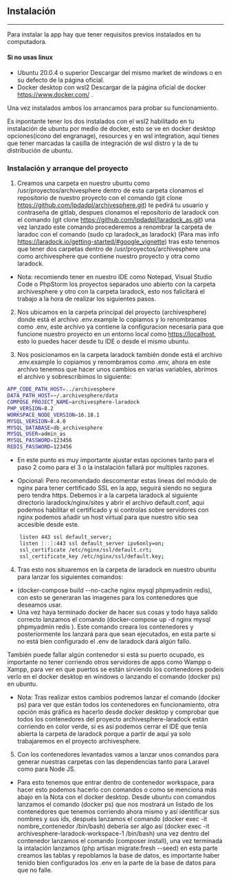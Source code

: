 ## Instalación

---

Para instalar la app hay que tener requisitos previos instalados en tu computadora.

#### Si no usas linux

-   Ubuntu 20.0.4 o superior
    Descargar del mismo market de windows o en su defecto de la página oficial.
-   Docker desktop con wsl2
    Descargar de la página oficial de docker <https://www.docker.com/> .

Una vez instalados ambos los arrancamos para probar su funcionamiento.

Es inpontante tener los dos instalados con el wsl2 habilitado en tu instalación de ubuntu por medio de docker, esto se ve en docker desktop opciones(icono del engranage),
resources y en wsl integration, aquí tienes que tener marcadas la casilla de integración de wsl distro y la de tu distribución de ubuntu.

### Instalación y arranque del proyecto

1. Creamos una carpeta en nuestro ubuntu como /usr/proyectos/archivesphere dentro de esta carpeta clonamos el repositorio de nuestro proyecto
   con el comando (git clone <https://github.com/lpdadpl/archivesphere.git>) te pedirá tu usuario y contraseña de gitlab, despues clonamos el repositorio de laradock con el comando
   (git clone <https://github.com/lpdadpl/laradock_as.git>) una vez lanzado este comando procederemos a renombrar la carpeta de laradoc con el comando (sudo cp laradock_as laradock) (Para mas info <https://laradock.io/getting-started/#google_vignette>) tras esto
   tenemos que tener dos carpetas dentro de /usr/proyectos/archivesphere una como archivesphere que contiene nuestro proyecto y otra como laradock.

-   Nota: recomiendo tener en nuestro IDE como Notepad, Visual Studio Code o PhpStorm los proyectos separados uno abierto con la carpeta archivesphere y otro
    con la carpeta laradock, esto nos falicitará el trabajo a la hora de realizar los siguientes pasos.

2. Nos ubicamos en la carpeta principal del proyecto (archivesphere) donde está el archivo .env.example lo copiamos y lo renombramos como .env, este archivo ya
   contiene la configuracion necesaria para que funcione nuestro proyecto en un entorno local como <https://localhost>, esto lo puedes hacer desde tu IDE o desde el mismo ubuntu.

3. Nos posicionamos en la carpeta laradock también donde está el archivo .env.example lo copiamos y renombramos como .env, ahora en este archivo tenemos que hacer unos
   cambios en varias variables, abrimos el archivo y sobrescribimos lo siguiente:

```bash
APP_CODE_PATH_HOST=../archivesphere
DATA_PATH_HOST=~/.archivesphere/data
COMPOSE_PROJECT_NAME=archivesphere-laradock
PHP_VERSION=8.2
WORKSPACE_NODE_VERSION=16.18.1
MYSQL_VERSION=8.4.0
MYSQL_DATABASE=db_archivesphere
MYSQL_USER=admin_as
MYSQL_PASSWORD=123456
REDIS_PASSWORD=123456
```

-   En este punto es muy importante ajustar estas opciones tanto para el paso 2 como para el 3 o la instalación fallará por multiples razones.

-   Opcional: Pero recomendado descomentar estas lineas del módulo de nginx para tener certificado SSL en la app, seguirá siendo no segura pero tendra https.
    Debemos ir a la carpeta laradock al siguiente directorio laradock/nginx/sites y abrir el archivo default.conf, aqui podemos habilitar el certificado
    y si controlas sobre servidores con nginx podemos añadir un host virtual para que nuestro sitio sea accesible desde este.

```bash
    listen 443 ssl default_server;
    listen [::]:443 ssl default_server ipv6only=on;
    ssl_certificate /etc/nginx/ssl/default.crt;
    ssl_certificate_key /etc/nginx/ssl/default.key;
```

4. Tras esto nos situaremos en la carpeta de laradock en nuestro ubuntu para lanzar los siguientes comandos:

-   (docker-compose build --no-cache nginx mysql phpmyadmin redis), con esto se generaran las imagenes para los contenedores que deseamos usar.
-   Una vez haya terminado docker de hacer sus cosas y todo haya salido correcto lanzamos el comando (docker-compose up -d nginx mysql phpmyadmin redis ).
    Este comando creara los contenedores y posteriormente los lanzará para que sean ejecutados, en esta parte si no está bien configurado el .env de
    laradock dará algún fallo.

También puede fallar algún contenedor si está su puerto ocupado, es importante no tener corriendo otros servidores de apps como Wampp o Xampp, para ver en que
puertos se están sirviendo los contenedores podeis verlo en el docker desktop en windows o lanzando el comando (docker ps) en ubuntu.

-   Nota: Tras realizar estos cambios podremos lanzar el comando (docker ps) para ver que están todos los contenedores en funcionamiento, otra opción más gráfica
    es hacerlo desde docker desktop y comprobar que todos los contenedores del proyecto archivesphere-laradock están corriendo en color verde, si es así podemos cerrar el IDE
    que tenía abierta la carpeta de laradock porque a partir de aquí ya solo trabajaremos en el proyecto archivesphere.

5. Con los contenedores levantados vamos a lanzar unos comandos para generar nuestras carpetas con las dependencias tanto para Laravel como para Node JS.

-   Para esto tenemos que entrar dentro de contenedor workspace, para hacer esto podemos hacerlo con comandos o como se menciona más abajo en la Nota con el docker desktop.
    Desde ubuntu con comandos lanzamos el comando (docker ps) que nos mostrará un listado de los contenedores que tenemos corriendo ahora mismo y así identificar
    sus nombres y sus ids, después lanzamos el comando (docker exec -it nombre_contenedor /bin/bash) debería ser algo así (docker exec -it archivesphere-laradock-workspace-1 /bin/bash)
    una vez dentro del contenedor lanzamos el comando (composer install), una vez terminada la intalación lanzamos (php artisan migrate:fresh --seed)
    en esta parte creamos las tablas y repoblamos la base de datos, es importante haber tenido bien configurados los .env en la parte de la base de datos para que no falle.

